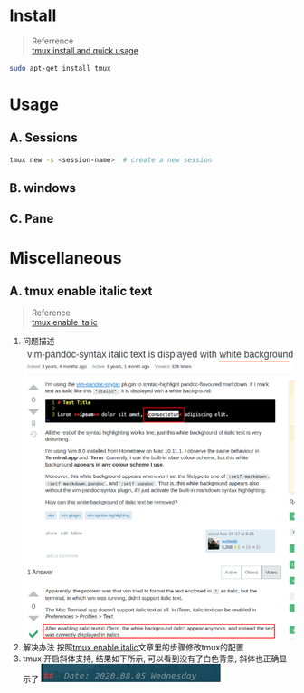 # Install
> Referrence\
> [tmux install and quick usage]
```bash
sudo apt-get install tmux
```


# Usage
## A. Sessions
```bash
tmux new -s <session-name>  # create a new session 
```


## B. windows



## C. Pane


# Miscellaneous

## A. tmux enable italic text
> Reference\
> [tmux enable italic]

1. 问题描述
    ![problem description]
2. 解决办法
    按照[tmux enable italic]文章里的步骤修改tmux的配置
2. tmux 开启斜体支持, 结果如下所示, 可以看到没有了白色背景, 斜体也正确显示了
    ![italic enabled]


[tmux install and quick usage]: http://www.ruanyifeng.com/blog/2019/10/tmux.html
[tmux enable italic]: https://weibeld.net/terminals-and-shells/italics.html
[italic enabled]: https://raw.githubusercontent.com/rainvestige/PicGo/master/20200805102002.png

[problem description]: https://raw.githubusercontent.com/rainvestige/PicGo/master/20200805101937.png
